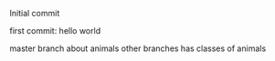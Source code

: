 Initial commit

first commit: hello world

master branch about animals
other branches has classes of animals